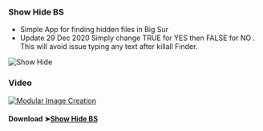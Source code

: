 ### Show Hide BS
- Simple App for finding hidden files in Big Sur
- Update 29 Dec 2020 Simply change TRUE for YES then FALSE for NO . 
This will avoid issue typing any text after killall Finder.

![Show Hide](https://user-images.githubusercontent.com/6248794/89104486-b4a77180-d3e7-11ea-9728-cf273cd0f3ec.png)


### Video

[![Modular Image Creation](https://i87.servimg.com/u/f87/17/99/48/98/68747410.png)](https://youtu.be/VjPbmkeFC0w)

#### Download ➤[Show Hide BS](https://github.com/chris1111/Show-Hide-BS/releases/tag/V1)
